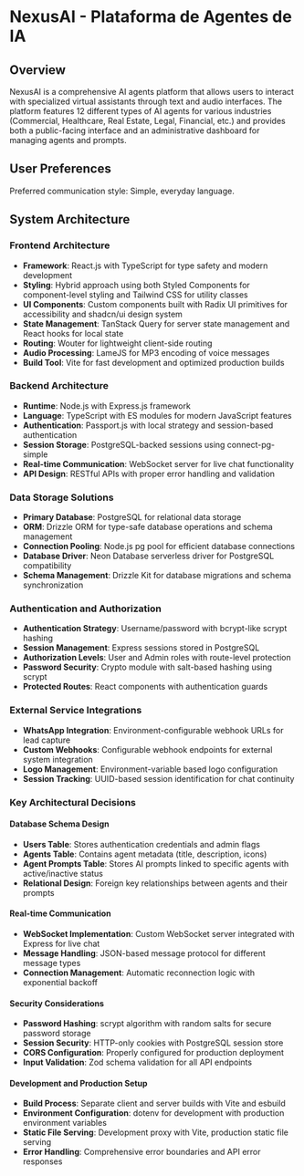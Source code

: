 # NexusAI - Plataforma de Agentes de IA

## Overview

NexusAI is a comprehensive AI agents platform that allows users to interact with specialized virtual assistants through text and audio interfaces. The platform features 12 different types of AI agents for various industries (Commercial, Healthcare, Real Estate, Legal, Financial, etc.) and provides both a public-facing interface and an administrative dashboard for managing agents and prompts.

## User Preferences

Preferred communication style: Simple, everyday language.

## System Architecture

### Frontend Architecture
- **Framework**: React.js with TypeScript for type safety and modern development
- **Styling**: Hybrid approach using both Styled Components for component-level styling and Tailwind CSS for utility classes
- **UI Components**: Custom components built with Radix UI primitives for accessibility and shadcn/ui design system
- **State Management**: TanStack Query for server state management and React hooks for local state
- **Routing**: Wouter for lightweight client-side routing
- **Audio Processing**: LameJS for MP3 encoding of voice messages
- **Build Tool**: Vite for fast development and optimized production builds

### Backend Architecture
- **Runtime**: Node.js with Express.js framework
- **Language**: TypeScript with ES modules for modern JavaScript features
- **Authentication**: Passport.js with local strategy and session-based authentication
- **Session Storage**: PostgreSQL-backed sessions using connect-pg-simple
- **Real-time Communication**: WebSocket server for live chat functionality
- **API Design**: RESTful APIs with proper error handling and validation

### Data Storage Solutions
- **Primary Database**: PostgreSQL for relational data storage
- **ORM**: Drizzle ORM for type-safe database operations and schema management
- **Connection Pooling**: Node.js pg pool for efficient database connections
- **Database Driver**: Neon Database serverless driver for PostgreSQL compatibility
- **Schema Management**: Drizzle Kit for database migrations and schema synchronization

### Authentication and Authorization
- **Authentication Strategy**: Username/password with bcrypt-like scrypt hashing
- **Session Management**: Express sessions stored in PostgreSQL
- **Authorization Levels**: User and Admin roles with route-level protection
- **Password Security**: Crypto module with salt-based hashing using scrypt
- **Protected Routes**: React components with authentication guards

### External Service Integrations
- **WhatsApp Integration**: Environment-configurable webhook URLs for lead capture
- **Custom Webhooks**: Configurable webhook endpoints for external system integration
- **Logo Management**: Environment-variable based logo configuration
- **Session Tracking**: UUID-based session identification for chat continuity

### Key Architectural Decisions

#### Database Schema Design
- **Users Table**: Stores authentication credentials and admin flags
- **Agents Table**: Contains agent metadata (title, description, icons)
- **Agent Prompts Table**: Stores AI prompts linked to specific agents with active/inactive status
- **Relational Design**: Foreign key relationships between agents and their prompts

#### Real-time Communication
- **WebSocket Implementation**: Custom WebSocket server integrated with Express for live chat
- **Message Handling**: JSON-based message protocol for different message types
- **Connection Management**: Automatic reconnection logic with exponential backoff

#### Security Considerations
- **Password Hashing**: scrypt algorithm with random salts for secure password storage
- **Session Security**: HTTP-only cookies with PostgreSQL session store
- **CORS Configuration**: Properly configured for production deployment
- **Input Validation**: Zod schema validation for all API endpoints

#### Development and Production Setup
- **Build Process**: Separate client and server builds with Vite and esbuild
- **Environment Configuration**: dotenv for development with production environment variables
- **Static File Serving**: Development proxy with Vite, production static file serving
- **Error Handling**: Comprehensive error boundaries and API error responses